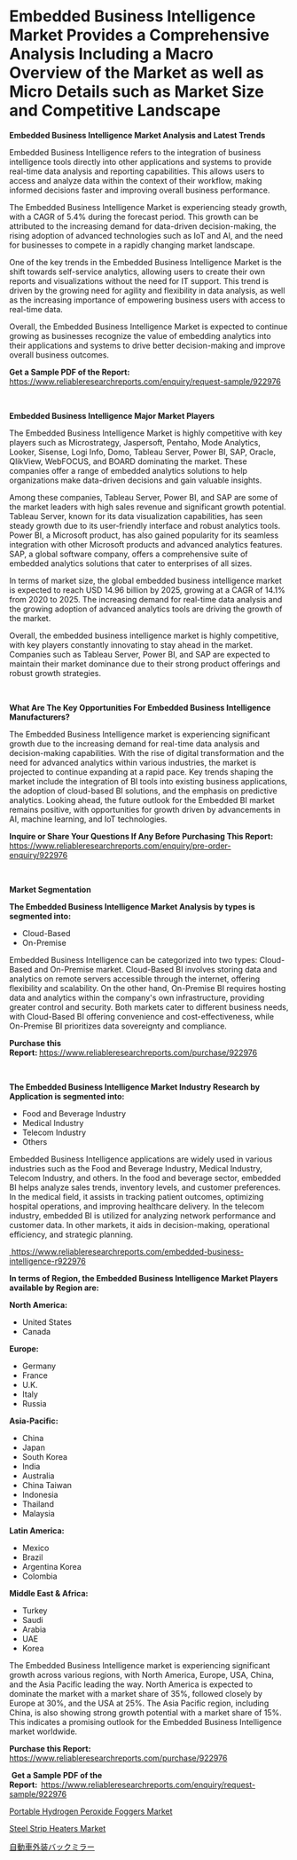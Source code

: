 <p><h1>Embedded Business Intelligence Market Provides a Comprehensive Analysis Including a Macro Overview of the Market as well as Micro Details such as Market Size and Competitive Landscape</h1></p><p><strong>Embedded Business Intelligence Market Analysis and Latest Trends</strong></p>
<p><p>Embedded Business Intelligence refers to the integration of business intelligence tools directly into other applications and systems to provide real-time data analysis and reporting capabilities. This allows users to access and analyze data within the context of their workflow, making informed decisions faster and improving overall business performance.</p><p>The Embedded Business Intelligence Market is experiencing steady growth, with a CAGR of 5.4% during the forecast period. This growth can be attributed to the increasing demand for data-driven decision-making, the rising adoption of advanced technologies such as IoT and AI, and the need for businesses to compete in a rapidly changing market landscape.</p><p>One of the key trends in the Embedded Business Intelligence Market is the shift towards self-service analytics, allowing users to create their own reports and visualizations without the need for IT support. This trend is driven by the growing need for agility and flexibility in data analysis, as well as the increasing importance of empowering business users with access to real-time data.</p><p>Overall, the Embedded Business Intelligence Market is expected to continue growing as businesses recognize the value of embedding analytics into their applications and systems to drive better decision-making and improve overall business outcomes.</p></p>
<p><strong>Get a Sample PDF of the Report:&nbsp;</strong> <a href="https://www.reliableresearchreports.com/enquiry/request-sample/922976">https://www.reliableresearchreports.com/enquiry/request-sample/922976</a></p>
<p>&nbsp;</p>
<p><strong>Embedded Business Intelligence Major Market Players</strong></p>
<p><p>The Embedded Business Intelligence Market is highly competitive with key players such as Microstrategy, Jaspersoft, Pentaho, Mode Analytics, Looker, Sisense, Logi Info, Domo, Tableau Server, Power BI, SAP, Oracle, QlikView, WebFOCUS, and BOARD dominating the market. These companies offer a range of embedded analytics solutions to help organizations make data-driven decisions and gain valuable insights.</p><p>Among these companies, Tableau Server, Power BI, and SAP are some of the market leaders with high sales revenue and significant growth potential. Tableau Server, known for its data visualization capabilities, has seen steady growth due to its user-friendly interface and robust analytics tools. Power BI, a Microsoft product, has also gained popularity for its seamless integration with other Microsoft products and advanced analytics features. SAP, a global software company, offers a comprehensive suite of embedded analytics solutions that cater to enterprises of all sizes.</p><p>In terms of market size, the global embedded business intelligence market is expected to reach USD 14.96 billion by 2025, growing at a CAGR of 14.1% from 2020 to 2025. The increasing demand for real-time data analysis and the growing adoption of advanced analytics tools are driving the growth of the market.</p><p>Overall, the embedded business intelligence market is highly competitive, with key players constantly innovating to stay ahead in the market. Companies such as Tableau Server, Power BI, and SAP are expected to maintain their market dominance due to their strong product offerings and robust growth strategies.</p></p>
<p>&nbsp;</p>
<p><strong>What Are The Key Opportunities For Embedded Business Intelligence Manufacturers?</strong></p>
<p><p>The Embedded Business Intelligence market is experiencing significant growth due to the increasing demand for real-time data analysis and decision-making capabilities. With the rise of digital transformation and the need for advanced analytics within various industries, the market is projected to continue expanding at a rapid pace. Key trends shaping the market include the integration of BI tools into existing business applications, the adoption of cloud-based BI solutions, and the emphasis on predictive analytics. Looking ahead, the future outlook for the Embedded BI market remains positive, with opportunities for growth driven by advancements in AI, machine learning, and IoT technologies.</p></p>
<p><strong>Inquire or Share Your Questions If Any Before Purchasing This Report:</strong> <a href="https://www.reliableresearchreports.com/enquiry/pre-order-enquiry/922976">https://www.reliableresearchreports.com/enquiry/pre-order-enquiry/922976</a></p>
<p>&nbsp;</p>
<p><strong>Market Segmentation</strong></p>
<p><strong>The Embedded Business Intelligence Market Analysis by types is segmented into:</strong></p>
<p><ul><li>Cloud-Based</li><li>On-Premise</li></ul></p>
<p><p>Embedded Business Intelligence can be categorized into two types: Cloud-Based and On-Premise market. Cloud-Based BI involves storing data and analytics on remote servers accessible through the internet, offering flexibility and scalability. On the other hand, On-Premise BI requires hosting data and analytics within the company's own infrastructure, providing greater control and security. Both markets cater to different business needs, with Cloud-Based BI offering convenience and cost-effectiveness, while On-Premise BI prioritizes data sovereignty and compliance.</p></p>
<p><strong>Purchase this Report:&nbsp;</strong><a href="https://www.reliableresearchreports.com/purchase/922976">https://www.reliableresearchreports.com/purchase/922976</a></p>
<p>&nbsp;</p>
<p><strong>The Embedded Business Intelligence Market Industry Research by Application is segmented into:</strong></p>
<p><ul><li>Food and Beverage Industry</li><li>Medical Industry</li><li>Telecom Industry</li><li>Others</li></ul></p>
<p><p>Embedded Business Intelligence applications are widely used in various industries such as the Food and Beverage Industry, Medical Industry, Telecom Industry, and others. In the food and beverage sector, embedded BI helps analyze sales trends, inventory levels, and customer preferences. In the medical field, it assists in tracking patient outcomes, optimizing hospital operations, and improving healthcare delivery. In the telecom industry, embedded BI is utilized for analyzing network performance and customer data. In other markets, it aids in decision-making, operational efficiency, and strategic planning.</p></p>
<p><a href="https://www.reliableresearchreports.com/embedded-business-intelligence-r922976">&nbsp;https://www.reliableresearchreports.com/embedded-business-intelligence-r922976</a></p>
<p><strong>In terms of Region, the Embedded Business Intelligence Market Players available by Region are:</strong></p>
<p>
    <p> <strong> North America: </strong>
        <ul>
            <li>United States</li>
            <li>Canada</li>
        </ul>
        </p> 
    <p> <strong> Europe: </strong>
        <ul>
            <li>Germany</li>
            <li>France</li>
            <li>U.K.</li>
            <li>Italy</li>
            <li>Russia</li>
        </ul>
        </p> 
    <p> <strong> Asia-Pacific: </strong>
        <ul>
            <li>China</li>
            <li>Japan</li>
            <li>South Korea</li>
            <li>India</li>
            <li>Australia</li>
            <li>China Taiwan</li>
            <li>Indonesia</li>
            <li>Thailand</li>
            <li>Malaysia</li>
        </ul>
        </p> 
    <p> <strong> Latin America: </strong>
        <ul>
            <li>Mexico</li>
            <li>Brazil</li>
            <li>Argentina Korea</li>
            <li>Colombia</li>
        </ul>
        </p> 
    <p> <strong> Middle East & Africa: </strong>
        <ul>
            <li>Turkey</li>
            <li>Saudi</li>
            <li>Arabia</li>
            <li>UAE</li>
            <li>Korea</li>
        </ul>
    </p>
    </p>
<p><p>The Embedded Business Intelligence market is experiencing significant growth across various regions, with North America, Europe, USA, China, and the Asia Pacific leading the way. North America is expected to dominate the market with a market share of 35%, followed closely by Europe at 30%, and the USA at 25%. The Asia Pacific region, including China, is also showing strong growth potential with a market share of 15%. This indicates a promising outlook for the Embedded Business Intelligence market worldwide.</p></p>
<p><strong>Purchase this Report: </strong><a href="https://www.reliableresearchreports.com/purchase/922976">https://www.reliableresearchreports.com/purchase/922976</a></p>
<p>&nbsp;<strong>Get a Sample PDF of the Report:&nbsp;&nbsp;</strong><a href="https://www.reliableresearchreports.com/enquiry/request-sample/922976">https://www.reliableresearchreports.com/enquiry/request-sample/922976</a></p>
<p><strong></strong></p>
<p><p><a href="https://github.com/wnxtvsgd56/Market-Research-Report-List-1/blob/main/portable-hydrogen-peroxide-foggers-market.md">Portable Hydrogen Peroxide Foggers Market</a></p><p><a href="https://github.com/crlaem461/Market-Research-Report-List-1/blob/main/steel-strip-heaters-market.md">Steel Strip Heaters Market</a></p><p><a href="https://github.com/FredaJerde/Market-Research-Report-List-1/blob/main/1828393170767.md">自動車外装バックミラー</a></p></p>